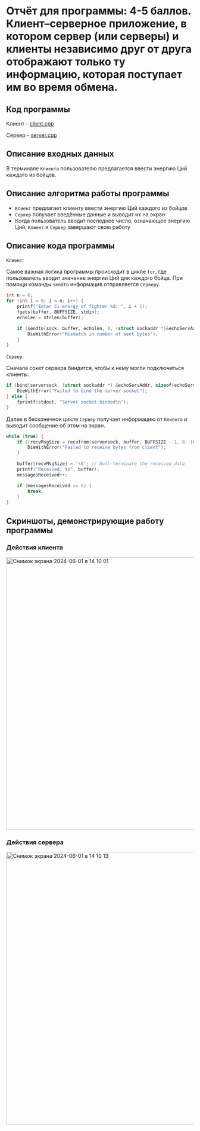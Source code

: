 # Отчёт для программы: 4-5 баллов. Клиент–серверное приложение, в котором сервер (или серверы) и клиенты независимо друг от друга отображают только ту информацию, которая поступает им во время обмена. 

## Код программы

Клиент - [client.cpp](client.cpp)

Сервер - [server.cpp](server.cpp)

## Описание входных данных

В терминале `Клиента` пользователю предлагается ввести энергию Ций каждого из бойцов.

## Описание алгоритма работы программы

- `Клиент` предлагает клиенту ввести энергию Ций каждого из бойцов
- `Сервер` получает введённые данные и выводит их на экран
- Когда пользователь вводит последнее число, означающее энергию Ций, `Клиент` и `Сервер` завершают свою работу

## Описание кода программы

`Клиент`:

Самое важная логика программы происходит в цикле `for`, где пользователь вводит значение энергии Ций для каждого бойца. При помощи команды `sendto` информация отправляется `Серверу`.
```cpp
int n = 6;
for (int i = 0; i < n; i++) {
    printf("Enter Ci-energy of fighter %d: ", i + 1);
    fgets(buffer, BUFFSIZE, stdin);
    echolen = strlen(buffer);

    if (sendto(sock, buffer, echolen, 0, (struct sockaddr *)&echoServAddr, sizeof(echoServAddr)) != echolen) {
        DieWithError("Mismatch in number of sent bytes");
    }
}
```

`Сервер`:

Сначала сокет сервера биндится, чтобы к нему могли подключиться клиенты.
```cpp
if (bind(serversock, (struct sockaddr *) &echoServAddr, sizeof(echoServAddr)) < 0) {
    DieWithError("Failed to bind the server socket");
} else {
    fprintf(stdout, "Server socket binded\n");
}
```

Далее в бесконечнои цикле `Cервер` получает информацию от `Клиента` и выводит сообщение об этом на экран.
```cpp
while (true) {
    if ((recvMsgSize = recvfrom(serversock, buffer, BUFFSIZE - 1, 0, (struct sockaddr *)&echoClntAddr, &clntAddrLen)) < 0) {
        DieWithError("Failed to receive bytes from client");
    }

    buffer[recvMsgSize] = '\0'; // Null-terminate the received data
    printf("Received: %s", buffer);
    messagesReceived++;

    if (messagesReceived >= 6) {
        break;
    }
}
```

## Скриншоты, демонстрирующие работу программы

### Действия клиента

<img width="730" alt="Снимок экрана 2024-06-01 в 14 10 01" src="https://github.com/flowykk/operating-sys-hse/assets/71427624/a3add50b-6250-48e2-adc4-1197718f0863">

### Действия сервера

<img width="730" alt="Снимок экрана 2024-06-01 в 14 10 13" src="https://github.com/flowykk/operating-sys-hse/assets/71427624/5ff45dc3-74b8-4163-88b0-099156aa42bd">

